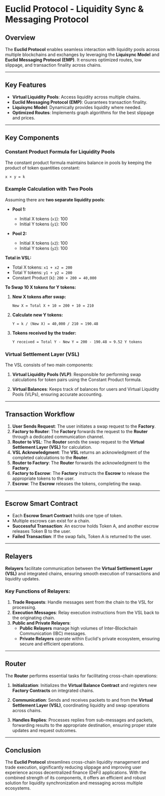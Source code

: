 # Euclid Protocol - Liquidity Sync & Messaging Protocol

## Overview

The **Euclid Protocol** enables seamless interaction with liquidity pools across multiple blockchains and exchanges by leveraging the **Liquisync Model** and **Euclid Messaging Protocol (EMP)**. It ensures optimized routes, low slippage, and transaction finality across chains.

---

## Key Features

- **Virtual Liquidity Pools**: Access liquidity across multiple chains.
- **Euclid Messaging Protocol (EMP)**: Guarantees transaction finality.
- **Liquisync Model**: Dynamically provides liquidity where needed.
- **Optimized Routes**: Implements graph algorithms for the best slippage and prices.

---

## Key Components

### Constant Product Formula for Liquidity Pools

The constant product formula maintains balance in pools by keeping the product of token quantities constant:

```
x × y = k
```

### Example Calculation with Two Pools

Assuming there are **two separate liquidity pools**:

- **Pool 1:**
  - Initial X tokens (`x1`): 100
  - Initial Y tokens (`y1`): 100

- **Pool 2:**
  - Initial X tokens (`x2`): 100
  - Initial Y tokens (`y2`): 100

**Total in VSL:**
- Total X tokens: `x1 + x2 = 200`
- Total Y tokens: `y1 + y2 = 200`
- Constant Product (`k`): `200 × 200 = 40,000`

**To Swap 10 X tokens for Y tokens:**

1. **New X tokens after swap:**
   ```
   New X = Total X + 10 = 200 + 10 = 210
   ```

2. **Calculate new Y tokens:**
   ```
   Y = k / (New X) = 40,000 / 210 ≈ 190.48
   ```

3. **Tokens received by the trader:**
   ```
   Y received = Total Y - New Y = 200 - 190.48 ≈ 9.52 Y tokens
   ```

### Virtual Settlement Layer (VSL)

The VSL consists of two main components:

1. **Virtual Liquidity Pools (VLP)**: Responsible for performing swap calculations for token pairs using the Constant Product formula.

2. **Virtual Balances**: Keeps track of balances for users and Virtual Liquidity Pools (VLPs), ensuring accurate accounting.

---

## Transaction Workflow

1. **User Sends Request**: The user initiates a swap request to the **Factory**.
2. **Factory to Router**: The **Factory** forwards the request to the **Router** through a dedicated communication channel.
3. **Router to VSL**: The **Router** sends the swap request to the **Virtual Settlement Layer (VSL)** for calculation.
4. **VSL Acknowledgment**: The **VSL** returns an acknowledgment of the completed calculations to the **Router**.
5. **Router to Factory**: The **Router** forwards the acknowledgment to the **Factory**.
6. **Factory to Escrow**: The **Factory** instructs the **Escrow** to release the appropriate tokens to the user.
7. **Escrow**: The **Escrow** releases the tokens, completing the swap.

---

## Escrow Smart Contract

- Each **Escrow Smart Contract** holds one type of token.
- Multiple escrows can exist for a chain.
- **Successful Transaction**: An escrow holds Token A, and another escrow releases Token B to the user.
- **Failed Transaction**: If the swap fails, Token A is returned to the user.

---

## Relayers

**Relayers** facilitate communication between the **Virtual Settlement Layer (VSL)** and integrated chains, ensuring smooth execution of transactions and liquidity updates.

### Key Functions of Relayers:

1. **Trade Requests**: Handle messages sent from the chain to the VSL for processing.
2. **Execution Messages**: Relay execution instructions from the VSL back to the originating chain.
3. **Public and Private Relayers**: 
   - **Public Relayers** manage high volumes of Inter-Blockchain Communication (IBC) messages.
   - **Private Relayers** operate within Euclid's private ecosystem, ensuring secure and efficient operations. 

---

## Router

The **Router** performs essential tasks for facilitating cross-chain operations:

1. **Initialization**: Initializes the **Virtual Balance Contract** and registers new **Factory Contracts** on integrated chains.
   
2. **Communication**: Sends and receives packets to and from the **Virtual Settlement Layer (VSL)**, coordinating liquidity and swap operations across chains.

3. **Handles Replies**: Processes replies from sub-messages and packets, forwarding results to the appropriate destination, ensuring proper state updates and request outcomes.

---

## Conclusion

The **Euclid Protocol** streamlines cross-chain liquidity management and trade execution, significantly reducing slippage and improving user experience across decentralized finance (DeFi) applications. With the combined strength of its components, it offers an efficient and robust solution for liquidity synchronization and messaging across multiple ecosystems.